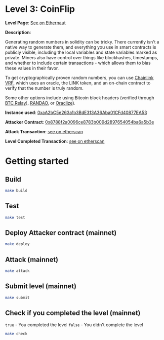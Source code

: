 # Level 3: CoinFlip

**Level Page**: [See on Ethernaut](https://ethernaut.openzeppelin.com/level/0xA62fE5344FE62AdC1F356447B669E9E6D10abaaF)

**Description**:

Generating random numbers in solidity can be tricky. There currently isn't a native way to generate them, and everything you use in smart contracts is publicly visible, including the local variables and state variables marked as private. Miners also have control over things like blockhashes, timestamps, and whether to include certain transactions - which allows them to bias these values in their favor.

To get cryptographically proven random numbers, you can use [Chainlink VRF](https://docs.chain.link/vrf/v2/subscription/examples/get-a-random-number), which uses an oracle, the LINK token, and an on-chain contract to verify that the number is truly random.

Some other options include using Bitcoin block headers (verified through [BTC Relay](http://btcrelay.org/)), [RANDAO](https://github.com/randao/randao), or [Oraclize](https://medium.com/coinmonks/simple-oraclize-example-with-solidity-68b6811902da)).

**Instance used**: [0xaA2bC5e263a1b3BdE313A36Aba01CFd40877EA53](https://sepolia.etherscan.io/address/0xaA2bC5e263a1b3BdE313A36Aba01CFd40877EA53)

**Attacker Contract**: [0x8788f2a0096ce8783b009d2897654054ba6a5b3e](https://sepolia.etherscan.io/address/0x8788f2a0096ce8783b009d2897654054ba6a5b3e)

**Attack Transaction**: [see on etherscan](https://sepolia.etherscan.io/address/0x8788f2a0096ce8783b009d2897654054ba6a5b3e)

**Level Completed Transaction**: [see on etherscan](https://sepolia.etherscan.io/tx/0x38a4e8b07fa3048796d290ef61bfbeca6702a036235a1090ddd290f9abfb0280)

# Getting started

## Build

```bash
make build
```

## Test

```bash
make test
```

## Deploy Attacker contract (mainnet)

```bash
make deploy
```

## Attack (mainnet)

```bash
make attack
```

## Submit level (mainnet)

```bash
make submit
```

## Check if you completed the level (mainnet)

`true` - You completed the level
`false` - You didn't complete the level

```bash
make check
```